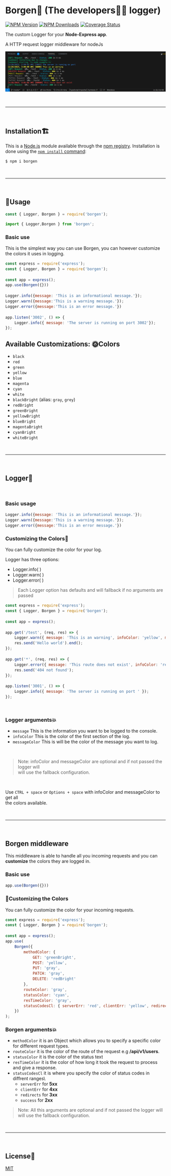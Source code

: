 # Borgen🏅 (The developers👨‍💻 logger)

[![NPM Version][npm-version-image]][npm-url]
[![NPM Downloads][npm-downloads-image]][npm-url]
[![Coverage Status](https://coveralls.io/repos/github/Codedwells/Borgen/badge.svg?branch=master)](https://coveralls.io/github/Codedwells/Borgen?branch=master)

The custom Logger for your **Node-Express app**.

A HTTP request logger middleware for nodeJs

![borgen logger](screenshots/borgen.png)

<br>

---

<br>

## Installation🏗️

This is a [Node.js](https://nodejs.org/en/) module available through the
[npm registry](https://www.npmjs.com/). Installation is done using the
[`npm install` command](https://docs.npmjs.com/getting-started/installing-npm-packages-locally):

```sh
$ npm i borgen
```

<br>

---

<br>

## 🚀Usage

```js
const { Logger, Borgen } = require('borgen');
```
```ts
import { Logger,Borgen } from 'borgen';
```

### Basic use
This is the simplest way you can use Borgen, you can however customize \
the colors it uses in logging.

```js
const express = require('express');
const { Logger, Borgen } = require('borgen');

const app = express();
app.use(Borgen({}))

Logger.info({message: 'This is an informational message.'});
Logger.warn({message:'This is a warning message.'});
Logger.error({message:'This is an error message.'})

app.listen('3002', () => {
    Logger.info({ message: 'The server is running on port 3002'});
});
```

## Available Customizations: 🌞Colors
- `black`
- `red`
- `green`
- `yellow`
- `blue`
- `magenta`
- `cyan`
- `white`
- `blackBright` (alias: `gray`, `grey`)
- `redBright`
- `greenBright`
- `yellowBright`
- `blueBright`
- `magentaBright`
- `cyanBright`
- `whiteBright`


<br>

---

<br>

## Logger💬

<br>

### Basic usage

```js
Logger.info({message: 'This is an informational message.'});
Logger.warn({message:'This is a warning message.'});
Logger.error({message:'This is an error message.'})
```

### Customizing the Colors🧰
You can fully customize the color for your log.

Logger has three options:
- Logger.info( )
- Logger.warn( )
- Logger.error( )


> Each Logger option has defaults and will fallback if no arguments are passed

```js
const express = require('express');
const { Logger, Borgen } = require('borgen');

const app = express();

app.get('/test', (req, res) => {
    Logger.warn({ message: 'This is an warning', infoColor: 'yellow', messageColor: 'yellowBright' });
    res.send('Hello world').end();
});

app.get('*', (req, res) => {
    Logger.error({ message: 'This route does not exist', infoColor: 'red', messageColor: 'redBright' });
    res.send('404 not found');
});

app.listen('3001', () => {
    Logger.info({ message: 'The server is running on port ' });
});
```
<br>

### Logger arguments💥
- `message` This is the information you want to be logged to the console.
- `infoColor` This is the color of the first section of the log.
- `messageColor` This is will be the color of the message you want to log.

<br>

> Note: infoColor and messageColor are optional and if not passed the logger will\
> will use the fallback configuration.

<br>

Use `CTRL + space` or `Options + space` with infoColor and messageColor to get all\
the colors available.

<br>

---

<br>

## Borgen middleware
This middleware  is able to handle all you incoming requests and you can \
**customize** the colors they are logged in.

### Basic use
```js
app.use(Borgen({}))
```

### 🧰Customizing the Colors
You can fully customize the color for your incoming requests.

```js
const express = require('express');
const { Logger, Borgen } = require('borgen');

const app = express();
app.use(
    Borgen({
        methodColor: {
            GET: 'greenBright',
            POST: 'yellow',
            PUT: 'gray',
            PATCH: 'gray',
            DELETE: 'redBright'
        },
        routeColor: 'gray',
        statusColor: 'cyan',
        resTimeColor: 'gray',
        statusCodesCl: { serverErr: 'red', clientErr: 'yellow', redirects: 'cyan', success: 'greenBright' }
    })
);
```

### Borgen arguments💥
- `methodColor` it is an Object which allows you to specify a specific color for different request types.
- `routeColor` it is the color of the route of the request e.g **/api/v1/users**.
- `statusColor` it is the color of the status text
- `resTimeColor` it is the color of how long it took the request to process and give a response.
- `statusCodesCl` it is where you specify the color of status codes in diffrent ranges\
  - `serverErr` for **5xx**
  - `clientErr` for **4xx**
  - `redirects` for **3xx**
  - `success` for **2xx**

> Note: All this arguments are optional and if not passed the logger will\
> will use the fallback configuration.

<br>

---

<br>

## License📑

[MIT](LICENSE)


[npm-downloads-image]: https://badgen.net/npm/dm/borgen
[npm-url]: https://npmjs.org/package/borgen
[npm-version-image]: https://badgen.net/npm/v/borgen

